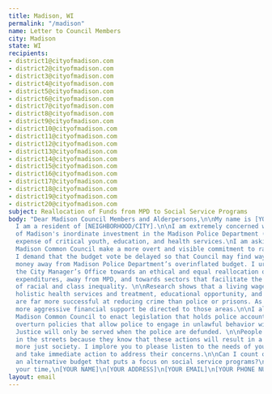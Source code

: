 ```yaml
---
title: Madison, WI
permalink: "/madison"
name: Letter to Council Members
city: Madison
state: WI
recipients:
- district1@cityofmadison.com
- district2@cityofmadison.com
- district3@cityofmadison.com
- district4@cityofmadison.com
- district5@cityofmadison.com
- district6@cityofmadison.com
- district7@cityofmadison.com
- district8@cityofmadison.com
- district9@cityofmadison.com
- district10@cityofmadison.com
- district11@cityofmadison.com
- district12@cityofmadison.com
- district13@cityofmadison.com
- district14@cityofmadison.com
- district15@cityofmadison.com
- district16@cityofmadison.com
- district17@cityofmadison.com
- district18@cityofmadison.com
- district19@cityofmadison.com
- district20@cityofmadison.com
subject: Reallocation of Funds from MPD to Social Service Programs
body: "Dear Madison Council Members and Alderpersons,\n\nMy name is [YOUR NAME] and
  I am a resident of [NEIGHBORHOOD/CITY].\n\nI am extremely concerned with the City
  of Madison's inordinate investment in the Madison Police Department (MPD) at the
  expense of critical youth, education, and health services.\nI am asking that the
  Madison Common Council make a more overt and visible commitment to racial justice.
  I demand that the budget vote be delayed so that Council may find ways to redirect
  money away from Madison Police Department’s overinflated budget. I urge you to pressure
  the City Manager’s Office towards an ethical and equal reallocation of the city’s
  expenditures, away from MPD, and towards sectors that facilitate the dismantling
  of racial and class inequality. \n\nResearch shows that a living wage, access to
  holistic health services and treatment, educational opportunity, and stable housing
  are far more successful at reducing crime than police or prisons. As such, I demand
  more aggressive financial support be directed to those areas.\n\nI also urge the
  Madison Common Council to enact legislation that holds police accountable and to
  overturn policies that allow police to engage in unlawful behavior with impunity.
  Justice will only be served when the police are defunded. \n\nPeople are marching
  in the streets because they know that these actions will result in a healthier,
  more just society. I implore you to please listen to the needs of your constituents
  and take immediate action to address their concerns.\n\nCan I count on you to consider
  an alternative budget that puts a focus on social service programs?\nThank you for
  your time,\n[YOUR NAME]\n[YOUR ADDRESS]\n[YOUR EMAIL]\n[YOUR PHONE NUMBER]"
layout: email
---
```


